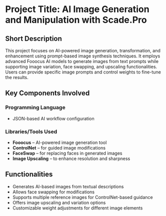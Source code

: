 # Project Title: AI Image Generation and Manipulation with Scade.Pro

## Short Description
This project focuses on AI-powered image generation, transformation, and enhancement using prompt-based image synthesis techniques. It employs advanced Fooocus AI models to generate images from text prompts while supporting image variation, face swapping, and upscaling functionalities. Users can provide specific image prompts and control weights to fine-tune the results.

## Key Components Involved
### Programming Language
- JSON-based AI workflow configuration

### Libraries/Tools Used
- **Fooocus** – AI-powered image generation tool
- **ControlNet** – for guided image modifications
- **FaceSwap** – for replacing faces in generated images
- **Image Upscaling** – to enhance resolution and sharpness

## Functionalities
- Generates AI-based images from textual descriptions
- Allows face swapping for modifications
- Supports multiple reference images for ControlNet-based guidance
- Offers image upscaling and variation options
- Customizable weight adjustments for different image elements
